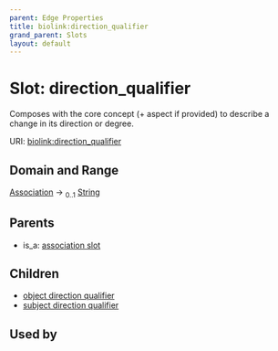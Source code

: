 ```yaml
---
parent: Edge Properties
title: biolink:direction_qualifier
grand_parent: Slots
layout: default
---
```


# Slot: direction_qualifier


Composes with the core concept (+ aspect if provided) to describe a change in its direction or degree.

URI: [biolink:direction_qualifier](https://w3id.org/biolink/vocab/direction_qualifier)

## Domain and Range

[Association](Association.md) ->  <sub>0..1</sub> [String](types/String.md)

## Parents

 *  is_a: [association slot](association_slot.md)

## Children

 *  [object direction qualifier](object_direction_qualifier.md)
 *  [subject direction qualifier](subject_direction_qualifier.md)

## Used by


